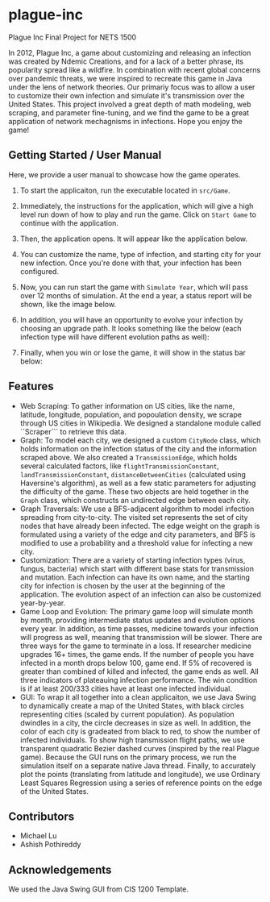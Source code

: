 # plague-inc
Plague Inc Final Project for NETS 1500

In 2012, Plague Inc, a game about customizing and releasing an infection was created by Ndemic Creations, and for a lack of a better phrase, its popularity spread like a wildfire. In combination with recent global concerns over pandemic threats, we were inspired to recreate this game in Java under the lens of network theories. Our primariy focus was to allow a user to customize their own infection and simulate it's transmission over the United States. This project involved a great depth of math modeling, web scraping, and parameter fine-tuning, and we find the game to be a great application of network mechagnisms in infections. Hope you enjoy the game!

## Getting Started / User Manual

Here, we provide a user manual to showcase how the game operates. 

1. To start the applicaiton, run the executable located in ```src/Game```.

2. Immediately, the instructions for the application, which will give a high level run down of how to play and run the game. Click on ```Start Game``` to continue with the application. 

3. Then, the application opens. It will appear like the application below.

4. You can customize the name, type of infection, and starting city for your new infection. Once you're done with that, your infection has been configured.

5. Now, you can run start the game with ```Simulate Year```, which will pass over 12 months of simulation. At the end a year, a status report will be shown, like the image below.

6. In addition, you will have an opportunity to evolve your infection by choosing an upgrade path. It looks something like the below (each infection type will have different evolution paths as well):

7. Finally, when you win or lose the game, it will show in the status bar below: 

## Features
- Web Scraping: To gather information on US cities, like the name, latitude, longitude, population, and popoulation density, we scrape through US cities in Wikipedia. We designed a standalone module called ``Scraper``` to retrieve this data. 
- Graph: To model each city, we designed a custom ```CityNode``` class, which holds information on the infection status of the city and the information scraped above. We also created a ```TransmissionEdge```, which holds several calculated factors, like ```flightTransmissionConstant```, ```landTransmissionConstant```, ```distanceBetweenCities``` (calculated using Haversine's algorithm), as well as a few static parameters for adjusting the difficulty of the game. These two objects are held together in the ```Graph``` class, which constructs an undirected edge between each city.
- Graph Traversals: We use a BFS-adjacent algorithm to model infection spreading from city-to-city. The visited set represents the set of city nodes that have already been infected. The edge weight on the graph is formulated using a variety of the edge and city parameters, and BFS is modified to use a probability and a threshold value for infecting a new city.
- Customization: There are a variety of starting infection types (virus, fungus, bacteria) which start with different base stats for transmission and mutation. Each infection can have its own name, and the starting city for infection is chosen by the user at the beginning of the application. The evolution aspect of an infection can also be customized year-by-year.
- Game Loop and Evolution: The primary game loop will simulate month by month, providing intermediate status updates and evolution options every year. In addition, as time passes, medicine towards your infection will progress as well, meaning that transmission will be slower. There are three ways for the game to terminate in a loss. If researcher medicine upgrades 16+ times, the game ends. If the number of people you have infected in a month drops below 100, game end. If 5% of recovered is greater than combined of killed and infected, the game ends as well. All three indicators of plateauing infection performance. The win condition is if at least 200/333 cities have at least one infected individual.
- GUI: To wrap it all together into a clean applicaiton, we use Java Swing to dynamically create a map of the United States, with black circles representing cities (scaled by current population). As population dwindles in a city, the circle decreases in size as well. In addition, the color of each city is gradeated from black to red, to show the number of infected individuals. To show high transmission flight paths, we use transparent quadratic Bezier dashed curves (inspired by the real Plague game). Because the GUI runs on the primary process, we run the simulation itself on a separate native Java thread. Finally, to accurately plot the points (translating from latitude and longitude), we use Ordinary Least Squares Regression using a series of reference points on the edge of the United States. 



## Contributors
- Michael Lu
- Ashish Pothireddy

## Acknowledgements

We used the Java Swing GUI from CIS 1200 Template. 
